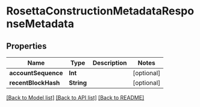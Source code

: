 # RosettaConstructionMetadataResponseMetadata

## Properties
Name | Type | Description | Notes
------------ | ------------- | ------------- | -------------
**accountSequence** | **Int** |  | [optional] 
**recentBlockHash** | **String** |  | [optional] 

[[Back to Model list]](../README.md#documentation-for-models) [[Back to API list]](../README.md#documentation-for-api-endpoints) [[Back to README]](../README.md)


